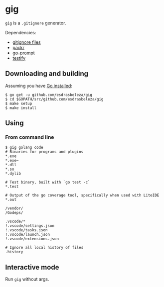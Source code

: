 # gig

`gig` is a `.gitignore` generator.

Dependencies:
- [gitignore files](https://github.com/dvcs/gitignore)
- [packr](github.com/gobuffalo/packr)
- [go-prompt](github.com/c-bata/go-prompt)
- [testify](github.com/stretchr/testify)

## Downloading and building

Assuming you have [Go installed](https://golang.org/doc/install):

```
$ go get -u github.com/esdrasbeleza/gig
$ cd $GOPATH/src/github.com/esdrasbeleza/gig
$ make setup
$ make install
```

## Using

### From command line

```gitignore
$ gig golang code
# Binaries for programs and plugins
*.exe
*.exe~
*.dll
*.so
*.dylib

# Test binary, built with `go test -c`
*.test

# Output of the go coverage tool, specifically when used with LiteIDE
*.out

/vendor/
/Godeps/

.vscode/*
!.vscode/settings.json
!.vscode/tasks.json
!.vscode/launch.json
!.vscode/extensions.json

# Ignore all local history of files
.history
```

## Interactive mode

Run `gig` without args.
